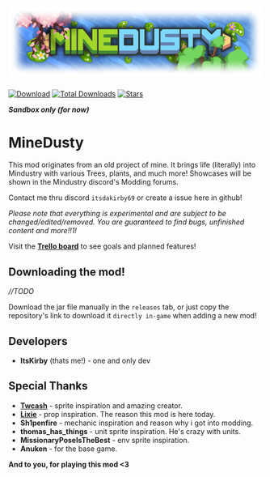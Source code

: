 # ![Logo](assets/sprites/icon-git.png?align=center)

[![Download](https://img.shields.io/github/v/release/ItsKirby69/MineDusty?color=7289da&include_prereleases&label=DOWNLOAD%20LATEST%20RELEASE&logo=github&logoColor=7289da&style=for-the-badge)](https://github.com/ItsKirby69/MineDusty/releases)
[![Total Downloads](https://img.shields.io/github/downloads/ItsKirby69/MineDusty/total?color=7289da&label&logo=docusign&logoColor=white&style=for-the-badge)](https://github.com/ItsKirby69/MineDusty/releases)
[![Stars](https://img.shields.io/github/stars/ItsKirby69/MineDusty?style=for-the-badge&label=⭐%20Star%20MineDusty!&color=7289da)](https://github.com/ItsKirby69/MineDusty)

***Sandbox only (for now)***
# MineDusty
This mod originates from an old project of mine. It brings life (literally) into Mindustry with various Trees, plants, and much more!
Showcases will be shown in the Mindustry discord's Modding forums.

Contact me thru discord `itsdakirby69` or create a issue here in github!

*Please note that everything is experimental and are subject to be changed/edited/removed.
You are guaranteed to find bugs, unfinished content and more!!1!*

Visit the **[Trello board](https://trello.com/b/1wTgcEBs/minedusty)** to see goals and planned features!

## Downloading the mod!
*//TODO*

Download the jar file manually in the `releases` tab, or just copy the repository's link to download it `directly in-game` when adding a new mod!

## Developers
- **ItsKirby** (thats me!) - one and only dev

## Special Thanks
- **[Twcash](https://github.com/Twcash/)** - sprite inspiration and amazing creator.
- **[Lixie](https://github.com/LixieWulf/)** - prop inspiration. The reason this mod is here today.
- **Sh1penfire** - mechanic inspiration and reason why i got into modding.
- **thomas_has_things** - unit sprite inspiration. He's crazy with units.
- **MissionaryPoseIsTheBest** - env sprite inspiration.
- **Anuken** - for the base game.

**And to you, for playing this mod <3**
